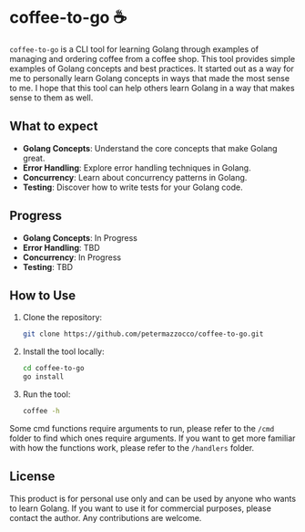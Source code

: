 # coffee-to-go ☕️

`coffee-to-go` is a CLI tool for learning Golang through examples of managing and ordering coffee from a coffee shop.
This tool provides simple examples of Golang concepts and best practices. It started out as a way for me to personally
learn Golang concepts in ways that made the most sense to me. I hope that this tool can help others learn Golang in a
way that makes sense to them as well.

## What to expect

- **Golang Concepts**: Understand the core concepts that make Golang great.
- **Error Handling**: Explore error handling techniques in Golang.
- **Concurrency**: Learn about concurrency patterns in Golang.
- **Testing**: Discover how to write tests for your Golang code.

## Progress

- **Golang Concepts**: In Progress
- **Error Handling**: TBD
- **Concurrency**: In Progress
- **Testing**: TBD

## How to Use

1. Clone the repository:
   ```sh
   git clone https://github.com/petermazzocco/coffee-to-go.git
   ```
2. Install the tool locally:
   ```sh
   cd coffee-to-go
   go install
   ```
3. Run the tool:
   ```sh
   coffee -h
   ```
Some cmd functions require arguments to run, please refer to the `/cmd` folder to find which ones require arguments.
If you want to get more familiar with how the functions work, please refer to the `/handlers` folder.

## License

This product is for personal use only and can be used by anyone who wants to learn Golang.
If you want to use it for commercial purposes, please contact the author. Any contributions are welcome.
